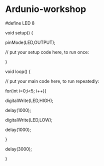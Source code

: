 # Ardunio-workshop

#define LED 8

void setup() {

  pinMode(LED,OUTPUT);

  // put your setup code here, to run once:

}

void loop() {

  // put your main code here, to run repeatedly:

for(int i=0;i<5; i++){

digitalWrite(LED,HIGH);

delay(1000);

digitalWrite(LED,LOW);

delay(1000);

}

delay(3000);

}

